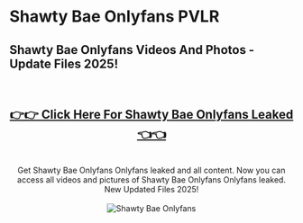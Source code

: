 # Shawty Bae Onlyfans PVLR

<h2>Shawty Bae Onlyfans Videos And Photos - Update Files 2025!</h2>
<br>
<div align="center">
<h2><a href="https://213.232.235.80/live/video.php?q=shawty-bae-onlyfans" rel="nofollow">👉👉 Click Here For Shawty Bae Onlyfans Leaked 👈👈</a></h2>

<br>
Get Shawty Bae Onlyfans Onlyfans leaked and all content. Now you can access all videos and pictures of Shawty Bae Onlyfans Onlyfans leaked. New Updated Files 2025!
<br>
<br>
<a href="https://213.232.235.80/live/video.php?q=shawty-bae-onlyfans" rel="nofollow" data-target="animated-image.originalLink"><img src="https://i.imgur.com/dJHk4Zq.gif" alt="Shawty Bae Onlyfans" style="max-width: 100%; display: inline-block;" data-target="animated-image.originalImage"></a>
</div>
<br>